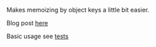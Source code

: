 Makes memoizing by object keys a little bit easier.

Blog post [here](https://medium.com/@speajus/memoize-one-things-to-think-about-4c8f291d1210) 

Basic usage see [tests](./test)
